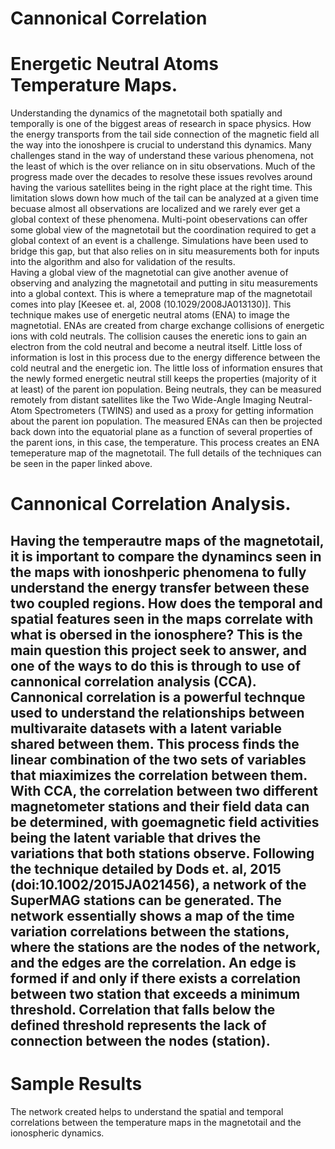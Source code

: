 # Cannonical Correlation

  # Energetic Neutral Atoms Temperature Maps.

 Understanding the dynamics of the magnetotail both spatially and temporally is one of the biggest areas of research in space physics. How the energy transports from the tail side connection of the magnetic field all the way into the ionoshpere is crucial to understand this dynamics. Many challenges stand in the way of understand these various phenomena, not the least of which is the over reliance on in situ observations. Much of the progress made over the decades to resolve these issues revolves around having the various satellites being in the right place at the right time. This limitation slows down how much of the tail can be analyzed at a given time becuase almost all observations are localized and we rarely ever get a global context of these phenomena. Multi-point obeservations can offer some global view of the magnetotail but the coordination required to get a global context of an event is a challenge. Simulations have been used to bridge this gap, but that also relies on in situ measurements both for inputs into the algorithm and also for validation of the results.       
 Having a global view of the magnetotial can give another avenue of observing and analyzing the magnetotail and putting in situ measurements into a global context. This is where a temeprature map of the magnetotail comes into play [Keesee et. al, 2008 (10.1029/2008JA013130)]. This technique makes use of energetic neutral atoms (ENA) to image the magnetotial. ENAs are created from charge exchange collisions of energetic ions with cold neutrals. The collision causes the eneretic ions to gain an electron from the cold neutral and become a neutral itself. Little loss of information is lost in this process due to the energy difference between the cold neutral and the energetic ion. The little loss of information ensures that the newly formed energetic neutral still keeps the properties (majority of it at least) of the parent ion population. Being neutrals, they can be measured remotely from distant satellites like the Two Wide-Angle Imaging Neutral-Atom Spectrometers (TWINS) and used as a proxy for getting information about the parent ion population. The measured ENAs can then be projected back down into the equatorial plane as a function of several properties of the parent ions, in this case, the temperature. This process creates an ENA temeperature map of the magnetotail. The full details of the techniques can be seen in the paper linked above. 

# Cannonical Correlation Analysis.

Having the temperautre maps of the magnetotail, it is important to compare the dynamincs seen in the maps with ionoshperic phenomena to fully understand the energy transfer between these two coupled regions. How does the temporal and spatial features seen in the maps correlate with what is obersed in the ionosphere? This is the main question this project seek to answer, and one of the ways to do this is through to use of cannonical correlation analysis (CCA). Cannonical correlation is a powerful technque used to understand the relationships between multivaraite datasets with a  latent variable shared between them. This process finds the linear combination of the two sets of variables that miaximizes the correlation between them. With CCA, the correlation between two different magnetometer stations and their field data can be determined, with goemagnetic field activities being the latent variable that drives the variations that both stations observe. Following the technique detailed by Dods et. al, 2015 (doi:10.1002/2015JA021456), a network of the SuperMAG stations can be generated. The network essentially shows a map of the time variation correlations between the stations, where the stations are the nodes of the network, and the edges are the correlation. An edge is formed if and only if there exists a correlation between two station that exceeds a minimum threshold. Correlation that falls below the defined threshold represents the lack of connection between the nodes (station). 
----------------------------------------------------------------------



# Sample Results
The network created helps to understand the spatial and temporal correlations between the temperature maps in the magnetotail and the ionospheric dynamics. 
